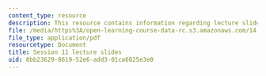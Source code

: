 ```yaml
---
content_type: resource
description: This resource contains information regarding lecture slide 11.
file: /media/https%3A/open-learning-course-data-rc.s3.amazonaws.com/14-581-international-economics-i-spring-2013/8bb23629861952e6add301ca6025e3e0_MIT14_581S13_Lecslides11.pdf
file_type: application/pdf
resourcetype: Document
title: Session 11 lecture slides
uid: 8bb23629-8619-52e6-add3-01ca6025e3e0
---
```

